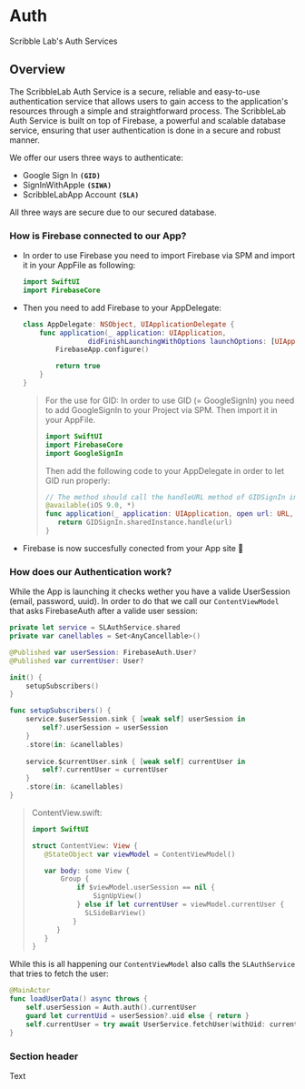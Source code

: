 # Auth

Scribble Lab's Auth Services

## Overview

The ScribbleLab Auth Service is a secure, reliable and easy-to-use authentication service that allows users to gain access to the application's resources through a simple and straightforward process. The ScribbleLab Auth Service is built on top of Firebase, a powerful and scalable database service, ensuring that user authentication is done in a secure and robust manner.

We offer our users three ways to authenticate:
- Google Sign In **`(GID)`**
- SignInWithApple **`(SIWA)`**
- ScribbleLabApp Account **`(SLA)`**

All three ways are secure due to our secured database.

### How is Firebase connected to our App?
- In order to use Firebase you need to import Firebase via SPM and import it in your AppFile as following:
    ```swift
    import SwiftUI
    import FirebaseCore
    ```

- Then you need to add Firebase to your AppDelegate:
    ```swift
    class AppDelegate: NSObject, UIApplicationDelegate {
        func application(_ application: UIApplication,
                    didFinishLaunchingWithOptions launchOptions: [UIApplication.LaunchOptionsKey : Any]? = nil) -> Bool {
            FirebaseApp.configure()

            return true
        }
    }
    ```

    > For the use for GID:
    > In order to use GID (= GoogleSignIn) you need to add GoogleSignIn to your Project via SPM. Then import it in your AppFile.
    >```swift
    > import SwiftUI
    > import FirebaseCore
    > import GoogleSignIn
    > ```
    >
    > Then add the following code to your AppDelegate in order to let GID run properly:
    > ```swift
    > // The method should call the handleURL method of GIDSignIn instance, which will properly handle the URL that SL recieves at the end of the auth process.
    >@available(iOS 9.0, *)
    >func application(_ application: UIApplication, open url: URL, options: [UIApplication.OpenURLOptionsKey: Any] = [:]) -> Bool {
    >    return GIDSignIn.sharedInstance.handle(url)
    >}
    > ```

- Firebase is now succesfully conected from your App site 🎉

### How does our Authentication work?
While the App is launching it checks wether you have a valide UserSession (email, password, uuid). In order to do that we call our ``ContentViewModel`` that asks FirebaseAuth after a valide user session:

```swift
private let service = SLAuthService.shared
private var canellables = Set<AnyCancellable>()

@Published var userSession: FirebaseAuth.User?
@Published var currentUser: User?

init() {
    setupSubscribers()
}

func setupSubscribers() {
    service.$userSession.sink { [weak self] userSession in
        self?.userSession = userSession
    }
    .store(in: &canellables)
    
    service.$currentUser.sink { [weak self] currentUser in
        self?.currentUser = currentUser
    }
    .store(in: &canellables)
}
```



> ContentView.swift:
> ```swift
> import SwiftUI
>
> struct ContentView: View {
>    @StateObject var viewModel = ContentViewModel()
>
>    var body: some View {
>        Group {
>            if $viewModel.userSession == nil {
>                SignUpView()
>            } else if let currentUser = viewModel.currentUser {
>              SLSideBarView()
>           }
>       }
>    }
>}
> ```

While this is all happening our ``ContentViewModel`` also calls the ``SLAuthService`` that tries to fetch the user:
```swift
@MainActor
func loadUserData() async throws {
    self.userSession = Auth.auth().currentUser
    guard let currentUid = userSession?.uid else { return }
    self.currentUser = try await UserService.fetchUser(withUid: currentUid)
}
```

### Section header

<!--@START_MENU_TOKEN@-->Text<!--@END_MENU_TOKEN@-->
